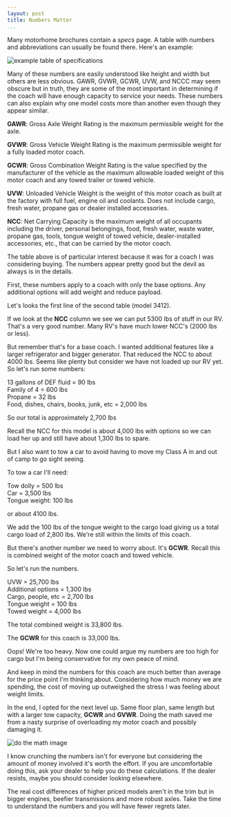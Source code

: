 ```yaml
---
layout: post  
title: Numbers Matter  
...
```


Many motorhome brochures contain a *specs* page. A table with numbers
and abbreviations can usually be found there. Here's an example:

![example table of specifications](http://i.imgur.com/q5GoBuk.png)

Many of these numbers are easily understood like height and width but
others are less obvious. GAWR, GVWR, GCWR, UVW, and NCCC may seem
obscure but in truth, they are some of the most important in determining
if the coach will have enough capacity to service your needs. These
numbers can also explain why one model costs more than another even
though they appear similar.

**GAWR**: Gross Axle Weight Rating is the maximum permissible weight for
the axle.

**GVWR**: Gross Vehicle Weight Rating is the maximum permissible weight
for a fully loaded motor coach.

**GCWR**: Gross Combination Weight Rating is the value specified by the
manufacturer of the vehicle as the maximum allowable loaded weight of
this motor coach and any towed trailer or towed vehicle.

**UVW**: Unloaded Vehicle Weight is the weight of this motor coach as
built at the factory with full fuel, engine oil and coolants. Does not
include cargo, fresh water, propane gas or dealer installed accessories.

**NCC**: Net Carrying Capacity is the maximum weight of all occupants
including the driver, personal belongings, food, fresh water, waste
water, propane gas, tools, tongue weight of towed vehicle,
dealer-installed accessories, etc., that can be carried by the motor
coach.

The table above is of particular interest because it was for a coach I
was considering buying. The numbers appear pretty good but the devil as
always is in the details.

First, these numbers apply to a coach with only the base options. Any
additional options will add weight and reduce payload.

Let's looks the first line of the second table (model 3412).

If we look at the **NCC** column we see we can put 5300 lbs of stuff in
our RV. That's a very good number. Many RV's have much lower NCC's (2000
lbs or less).

But remember that's for a base coach. I wanted additional features like
a larger refrigerator and bigger generator. That reduced the NCC to
about 4000 lbs. Seems like plenty but consider we have not loaded up our
RV yet. So let's run some numbers:

13 gallons of DEF fluid = 90 lbs  
Family of 4 = 600 lbs  
Propane = 32 lbs  
Food, dishes, chairs, books, junk, etc = 2,000 lbs

So our total is approximately 2,700 lbs

Recall the NCC for this model is about 4,000 lbs with options so we can
load her up and still have about 1,300 lbs to spare.

But I also want to tow a car to avoid having to move my Class A in and
out of camp to go sight seeing.

To tow a car I'll need:

Tow dolly = 500 lbs  
Car = 3,500 lbs  
Tongue weight: 100 lbs

or about 4100 lbs.

We add the 100 lbs of the tongue weight to the cargo load giving us a
total cargo load of 2,800 lbs. We're still within the limits of this
coach.

But there's another number we need to worry about. It's **GCWR**. Recall
this is combined weight of the motor coach and towed vehicle.

So let's run the numbers.

UVW = 25,700 lbs  
Additional options = 1,300 lbs  
Cargo, people, etc = 2,700 lbs  
Tongue weight = 100 lbs  
Towed weight = 4,000 lbs

The total combined weight is 33,800 lbs.

The **GCWR** for this coach is 33,000 lbs.

Oops! We're too heavy. Now one could argue my numbers are too high for
cargo but I'm being conservative for my own peace of mind.

And keep in mind the numbers for this coach are much better than average
for the price point I'm thinking about. Considering how much money we
are spending, the cost of moving up outweighed the stress I was feeling
about weight limits.

In the end, I opted for the next level up. Same floor plan, same length
but with a larger tow capacity, **GCWR** and **GVWR**. Doing the math
saved me from a nasty surprise of overloading my motor coach and
possibly damaging it.

![do the math image](http://i.imgur.com/MOU8gog.png)

I know crunching the numbers isn't for everyone but considering the
amount of money involved it's worth the effort. If you are uncomfortable
doing this, ask your dealer to help you do these calculations. If the
dealer resists, maybe you should consider looking elsewhere.

The real cost differences of higher priced models aren't in the trim but
in bigger engines, beefier transmissions and more robust axles. Take the
time to understand the numbers and you will have fewer regrets later.
